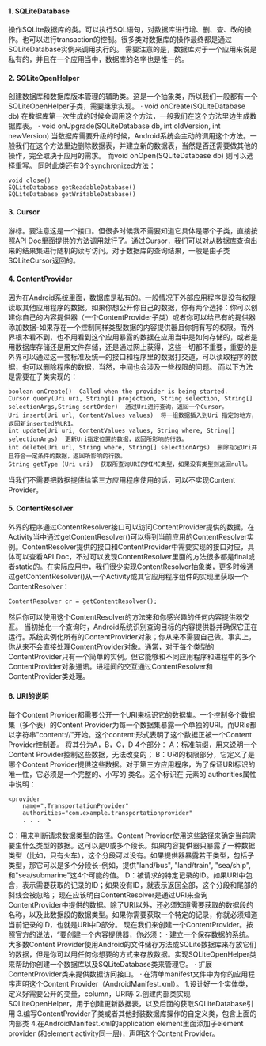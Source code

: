 #### 1. SQLiteDatabase
操作SQLite数据库的类。可以执行SQL语句，对数据库进行增、删、查、改的操作。也可以进行transaction的控制。很多类对数据库的操作最终都是通过SQLiteDatabase实例来调用执行的。
需要注意的是，数据库对于一个应用来说是私有的，并且在一个应用当中，数据库的名字也是惟一的。
#### 2. SQLiteOpenHelper
创建数据库和数据库版本管理的辅助类。这是一个抽象类，所以我们一般都有一个SQLiteOpenHelper子类，需要继承实现。
· void onCreate(SQLiteDatabase db) 
在数据库第一次生成的时候会调用这个方法，一般我们在这个方法里边生成数据库表。
· void onUpgrade(SQLiteDatabase db, int oldVersion, int newVersion) 
当数据库需要升级的时候，Android系统会主动的调用这个方法。一般我们在这个方法里边删除数据表，并建立新的数据表，当然是否还需要做其他的操作，完全取决于应用的需求。
而void onOpen(SQLiteDatabase db) 则可以选择重写。
同时此类还有3个synchronized方法：
```  
void close() 
SQLiteDatabase getReadableDatabase() 
SQLiteDatabase getWritableDatabase() 
```
#### 3. Cursor
游标。要注意这是一个接口。但很多时候我不需要知道它具体是哪个子类，直接按照API Doc里面提供的方法调用就行了。通过Cursor，我们可以对从数据库查询出来的结果集进行随机的读写访问。对于数据库的查询结果，一般是由子类SQLiteCursor返回的。
#### 4. ContentProvider
因为在Android系统里面，数据库是私有的。一般情况下外部应用程序是没有权限读取其他应用程序的数据。如果你想公开你自己的数据，你有两个选择：你可以创建你自己的内容提供器（一个ContentProvider子类）或者你可以给已有的提供器添加数据-如果存在一个控制同样类型数据的内容提供器且你拥有写的权限。而外界根本看不到，也不用看到这个应用暴露的数据在应用当中是如何存储的，或者是用数据库存储还是用文件存储，还是通过网上获得，这些一切都不重要，重要的是外界可以通过这一套标准及统一的接口和程序里的数据打交道，可以读取程序的数据，也可以删除程序的数据，当然，中间也会涉及一些权限的问题。
而以下方法是需要在子类实现的：
```  
boolean onCreate()  Called when the provider is being started.
Cursor query(Uri uri, String[] projection, String selection, String[] selectionArgs,String sortOrder)  通过Uri进行查询，返回一个Cursor。
Uri insert(Uri url, ContentValues values)  将一组数据插入到Uri 指定的地方，返回新inserted的URI。
int update(Uri uri, ContentValues values, String where, String[] selectionArgs)  更新Uri指定位置的数据，返回所影响的行数。
int delete(Uri url, String where, String[] selectionArgs)  删除指定Uri并且符合一定条件的数据，返回所影响的行数。
String getType (Uri uri)  获取所查询URI的MIME类型，如果没有类型则返回null。
```
当我们不需要把数据提供给第三方应用程序使用的话，可以不实现Content Provider。
#### 5. ContentResolver
外界的程序通过ContentResolver接口可以访问ContentProvider提供的数据，在Activity当中通过getContentResolver()可以得到当前应用的ContentResolver实例。ContentResolver提供的接口和ContentProvider中需要实现的接口对应，具体可以查看API Doc，不过可以发现ContentResolver里面的方法很多都是final或者static的。在实际应用中，我们很少实现ContentResolver抽象类，更多时候通过getContentResolver()从一个Activity或其它应用程序组件的实现里获取一个ContentResolver：
```  
ContentResolver cr = getContentResolver();
```
然后你可以使用这个ContentResolver的方法来和你感兴趣的任何内容提供器交互。
当初始化一个查询时，Android系统识别查询目标的内容提供器并确保它正在运行。系统实例化所有的ContentProvider对象；你从来不需要自己做。事实上，你从来不会直接处理ContentProvider对象。通常，对于每个类型的ContentProvider只有一个简单的实例。但它能够和不同应用程序和进程中的多个ContentProvider对象通讯。进程间的交互通过ContentResolver和ContentProvider类处理。
#### 6. URI的说明
每个Content Provider都需要公开一个URI来标识它的数据集。一个控制多个数据集（多个表）的Content Provider为每一个数据集暴露一个单独的URI。而URIs都以字符串"content://"开始。这个content:形式表明了这个数据正被一个Content Provider控制着。
将其分为A，B，C，D 4个部分：
A：标准前缀，用来说明一个Content Provider控制这些数据，无法改变的；
B：URI的权限部分，它定义了是哪个Content Provider提供这些数据。对于第三方应用程序，为了保证URI标识的唯一性，它必须是一个完整的、小写的   类名。这个标识在<provider> 元素的 authorities属性中说明：
```  
<provider
	name=".TransportationProvider"
	authorities="com.example.transportationprovider"
	. . .  >
```
C：用来判断请求数据类型的路径。Content Provider使用这些路径来确定当前需要生什么类型的数据。这可以是0或多个段长。如果内容提供器只暴露了一种数据类型（比如，只有火车），这个分段可以没有。如果提供器暴露若干类型，包括子类型，那它可以是多个分段长-例如，提供"land/bus", "land/train", "sea/ship", 和"sea/submarine"这4个可能的值。
D：被请求的特定记录的ID。如果URI中包含，表示需要获取的记录的ID；如果没有ID，就表示返回全部，这个分段和尾部的斜线会被忽略；
现在应该明白ContentResolver是通过URI来查询ContentProvider中提供的数据。除了URI以外，还必须知道需要获取的数据段的名称，以及此数据段的数据类型。如果你需要获取一个特定的记录，你就必须知道当前记录的ID，也就是URI中D部分。
现在我们来创建一个ContentProvider。按照官方的说法，“要创建一个内容提供器，你必须：
· 建立一个保存数据的系统。大多数Content Provider使用Android的文件储存方法或SQLite数据库来存放它们的数据，但是你可以用任何你想要的方式来存放数据。实现SQLiteOpenHelper类来帮助你创建一个数据库以及SQLiteDatabase类来管理它。
· 扩展ContentProvider类来提供数据访问接口。
· 在清单manifest文件中为你的应用程序声明这个Content Provider（AndroidManifest.xml）。
1.设计好一个实体类，定义好需要公开的变量，column，URI等
2.创建内部类实现SQLiteOpenHelper，用于创建更新数据表，以及后面的获取SQLiteDatabase引用
3.编写ContentProvider子类或者其他封装数据库操作的自定义类，包含上面的内部类
4.在AndroidManifest.xml的application element里面添加子element provider (和element activity同一层)，声明这个Content Provider。